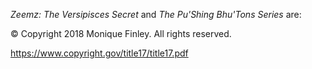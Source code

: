 *Zeemz: The Versipisces Secret* and *The Pu'Shing Bhu'Tons Series* are:

© Copyright 2018 Monique Finley. All rights reserved.

https://www.copyright.gov/title17/title17.pdf

